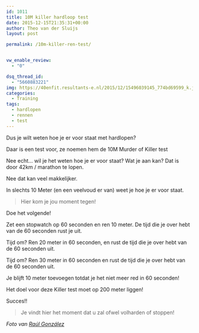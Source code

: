 ```yaml
---
id: 1011
title: 10M killer hardloop test
date: 2015-12-15T21:35:31+00:00
author: Theo van der Sluijs
layout: post

permalink: /10m-killer-ren-test/


vw_enable_review:
  - "0"

dsq_thread_id:
  - "5660883221"
img: https://40enfit.resultants-e.nl/2015/12/15496039145_774bd69599_k.jpg
categories:
  - Training
tags:
  - hardlopen
  - rennen
  - test
---
```

Dus je wilt weten hoe je er voor staat met hardlopen?

Daar is een test voor, ze noemen hem de 10M Murder of Killer test<!--more-->

Nee echt&#8230; wil je het weten hoe je er voor staat? Wat je aan kan? Dat is door 42km / marathon te lopen.

Nee dat kan veel makkelijker.

In slechts 10 Meter (en een veelvoud er van) weet je hoe je er voor staat.

> Hier kom je jou moment tegen!

Doe het volgende!

Zet een stopwatch op 60 seconden en ren 10 meter. De tijd die je over hebt van de 60 seconden rust je uit.

Tijd om? Ren 20 meter in 60 seconden, en rust de tijd die je over hebt van de 60 seconden uit.

Tijd om? Ren 30 meter in 60 seconden en rust de tijd die je over hebt van de 60 seconden uit.

Je blijft 10 meter toevoegen totdat je het niet meer red in 60 seconden!

Het doel voor deze Killer test moet op 200 meter liggen!

Succes!!

> Je vindt hier het moment dat u zal ofwel volharden of stoppen!

_Foto van [Raúl González](https://www.flickr.com/photos/raulito39/)_